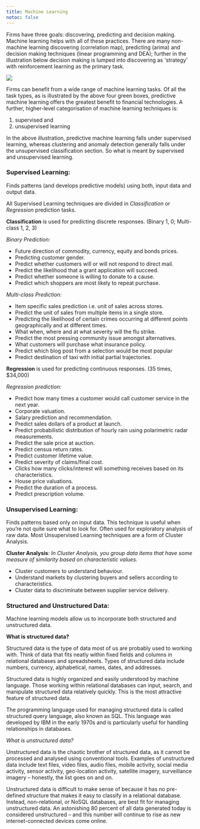 ```yaml
---
title: Machine Learning
notoc: false
---
```


Firms have three goals: discovering, predicting and decision making. Machine learning helps with all of these practices. There are many non-machine learning discovering (correlation map), predicting (arima) and decision making techniques (linear programming and DEA); further in the illustration below decision making is lumped into discovering as 'strategy' with reinforcement learning as the primary task. 

![](https://d2mxuefqeaa7sj.cloudfront.net/s_4BFB8E4484E81897F3525CFCF7FE37C1624929626FD7605AAC66F528F2F766AE_1548961545216_image.png)


Firms can benefit from a wide range of machine learning tasks. Of all the task types, as is illustrated by the above four green boxes, predictive machine learning offers the greatest benefit to financial technologies. A further, higher-level categorisation of machine learning techniques is:

1. supervised and
2. unsupervised learning

 
 
In the above illustration, predictive machine learning falls under supervised learning, whereas clustering and anomaly detection generally falls under the unsupervised classification section. So what is meant by supervised and unsupervised learning. 
 
### Supervised Learning:

Finds patterns (and develops predictive models) using both, input data and output data.
 
All Supervised Learning techniques are divided in *Classification* or *Regression* prediction tasks.  



**Classification** is used for predicting discrete responses. (Binary 1, 0; Multi-class 1, 2, 3)

*Binary Prediction:*
 

- Future direction of commodity, currency, equity and bonds prices.
- Predicting customer gender.
- Predict whether customers will or will not respond to direct mail.
- Predict the likelihood that a grant application will succeed.
- Predict whether someone is willing to donate to a cause.
- Predict which shoppers are most likely to repeat purchase.

*Multi-class Prediction:*
 

- Item specific sales prediction i.e. unit of sales across stores. 
- Predict the unit of sales from multiple items in a single store.
- Predicting the likelihood of certain crimes occurring at different points geographically and at different times.
- What when, where and at what severity will the flu strike.
- Predict the most pressing community issue amongst alternatives.
- What customers will purchase what insurance policy.
- Predict which blog post from a selection would be most popular
- Predict destination of taxi with initial partial trajectories.

 
 


 
**Regression** is used for predicting continuous responses. (35 times, $34,000)
 
*Regression prediction:*

- Predict how many times a customer would call customer service in the next year.
- Corporate valuation.
- Salary prediction and recommendation.
- Predict sales dollars of a product at launch.
- Predict probabilistic distribution of hourly rain using polarimetric radar measurements.
- Predict the sale price at auction.
- Predict census return rates.
- Predict customer lifetime value.
- Predict severity of claims/final cost.
- Clicks how many clicks/interest will something receives based on its characteristics.
- House price valuations.
- Predict the duration of a process.
- Predict prescription volume.

 
### Unsupervised Learning:

Finds patterns based only on input data. This technique is useful when you’re not quite sure what to look for. Often used for exploratory analysis of raw data. Most Unsupervised Learning techniques are a form of Cluster Analysis.

**Cluster Analysis**:
*In Cluster Analysis, you group data items that have some measure of similarity based on characteristic values.*

- Cluster customers to understand behaviour.
- Understand markets by clustering buyers and sellers according to characteristics.
- Cluster data to discriminate between supplier service delivery.

 
### Structured and Unstructured Data:

Machine learning models allow us to incorporate both structured and unstructured data.

**What is structured data?**


Structured data is the type of data most of us are probably used to working with. Think of data that fits neatly within fixed fields and columns in relational databases and spreadsheets. Types of structured data include numbers, currency, alphabetical, names, dates, and addresses.

Structured data is highly organized and easily understood by machine language. Those working within relational databases can input, search, and manipulate structured data relatively quickly. This is the most attractive feature of structured data.

The programming language used for managing structured data is called structured query language, also known as SQL. This language was developed by IBM in the early 1970s and is particularly useful for handling relationships in databases.
 
**What is unstructured data*?*


Unstructured data is the chaotic brother of structured data, as it cannot be processed and analysed using conventional tools. Examples of unstructured data include text files, video files, audio files, mobile activity, social media activity, sensor activity, geo-location activity, satellite imagery, surveillance imagery – honestly, the list goes on and on.

Unstructured data is difficult to make sense of because it has no pre-defined structure that makes it easy to classify in a relational database. Instead, non-relational, or NoSQL databases, are best fit for managing unstructured data. An astonishing 80 percent of all data generated today is considered unstructured – and this number will continue to rise as new internet-connected devices come online.

